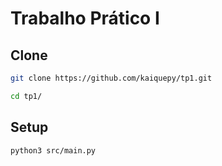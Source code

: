 # Trabalho Prático I


## Clone
```bash
git clone https://github.com/kaiquepy/tp1.git

cd tp1/
```

## Setup
```bash
python3 src/main.py
```
